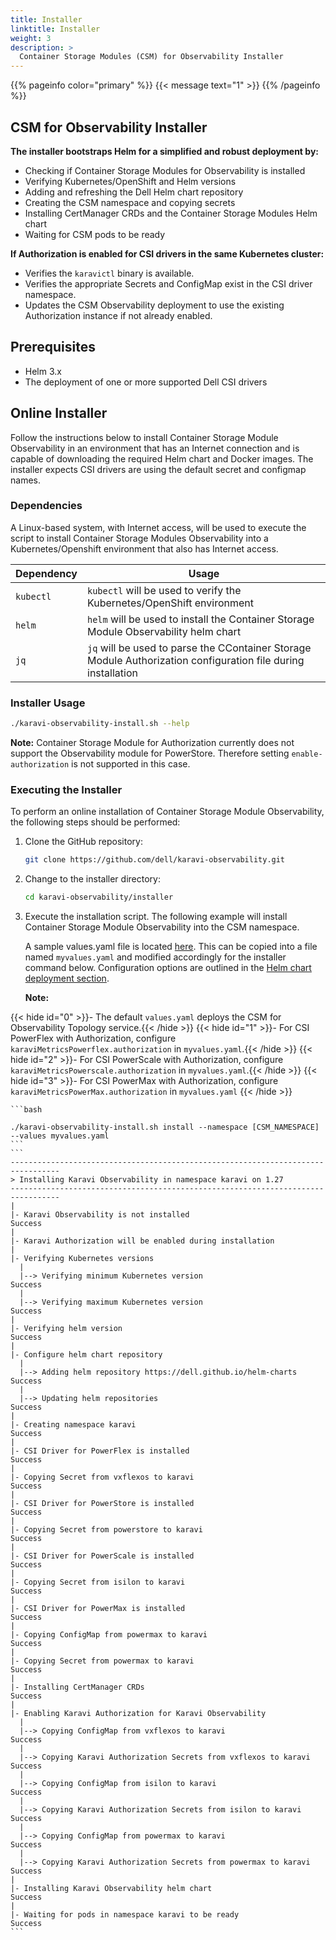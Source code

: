 ```yaml
---
title: Installer
linktitle: Installer
weight: 3
description: >
  Container Storage Modules (CSM) for Observability Installer
---
```

{{% pageinfo color="primary" %}}
{{< message text="1" >}}
{{% /pageinfo %}}
<!--
Copyright (c) 2020-2024 Dell Inc., or its subsidiaries. All Rights Reserved.

Licensed under the Apache License, Version 2.0 (the "License");
you may not use this file except in compliance with the License.
You may obtain a copy of the License at

    http://www.apache.org/licenses/LICENSE-2.0
-->

## CSM for Observability Installer 

**The installer bootstraps Helm for a simplified and robust deployment by:**
- Checking if Container Storage Modules for Observability is installed
- Verifying Kubernetes/OpenShift and Helm versions
- Adding and refreshing the Dell Helm chart repository
- Creating the CSM namespace and copying secrets
- Installing CertManager CRDs and the Container Storage Modules Helm chart
- Waiting for CSM pods to be ready

**If Authorization is enabled for CSI drivers in the same Kubernetes cluster:**
- Verifies the `karavictl` binary is available.
- Verifies the appropriate Secrets and ConfigMap exist in the CSI driver namespace.
- Updates the CSM Observability deployment to use the existing Authorization instance if not already enabled.

## Prerequisites

- Helm 3.x
- The deployment of one or more supported Dell CSI drivers

## Online Installer

Follow the instructions below to install Container Storage Module Observability in an environment that has an Internet connection and is capable of downloading the required Helm chart and Docker images.
The installer expects CSI drivers are using the default secret and configmap names.

### Dependencies

A Linux-based system, with Internet access, will be used to execute the script to install Container Storage Modules Observability into a Kubernetes/Openshift environment that also has Internet access.

| Dependency            | Usage |
| --------------------- | ----- |
| `kubectl`   | `kubectl` will be used to verify the Kubernetes/OpenShift environment|
| `helm`   | `helm` will be used to install the Container Storage Module Observability helm chart|
| `jq`     | `jq` will be used to parse the CContainer Storage Module Authorization configuration file during installation|


### Installer Usage
```bash
./karavi-observability-install.sh --help
```

__Note:__ Container Storage Module for Authorization currently does not support the Observability module for PowerStore. Therefore setting `enable-authorization` is not supported in this case.

### Executing the Installer

To perform an online installation of Container Storage Module Observability, the following steps should be performed:

1. Clone the GitHub repository:
    ```bash
    git clone https://github.com/dell/karavi-observability.git
    ```

2. Change to the installer directory:
    ```bash
    cd karavi-observability/installer
    ```

3. Execute the installation script.
    The following example will install Container Storage Module Observability into the CSM namespace.

    A sample values.yaml file is located [here](https://github.com/dell/helm-charts/blob/main/charts/karavi-observability/values.yaml). This can be copied into a file named `myvalues.yaml` and modified accordingly for the installer command below. Configuration options are outlined in the [Helm chart deployment section](../observability#configuration).

    __Note:__

 {{< hide id="0" >}}- The default `values.yaml` deploys the CSM for Observability Topology service.{{< /hide >}}
 {{< hide id="1" >}}- For CSI PowerFlex with Authorization, configure `karaviMetricsPowerflex.authorization` in `myvalues.yaml`.{{< /hide >}}
 {{< hide id="2" >}}- For CSI PowerScale with Authorization, configure `karaviMetricsPowerscale.authorization` in `myvalues.yaml`.{{< /hide >}}
 {{< hide id="3" >}}- For CSI PowerMax with Authorization, configure `karaviMetricsPowerMax.authorization` in `myvalues.yaml` {{< /hide >}}

    ```bash

    ./karavi-observability-install.sh install --namespace [CSM_NAMESPACE] --values myvalues.yaml
    ```
    ```
    ---------------------------------------------------------------------------------
    > Installing Karavi Observability in namespace karavi on 1.27
    ---------------------------------------------------------------------------------
    |
    |- Karavi Observability is not installed                            Success
    |
    |- Karavi Authorization will be enabled during installation
    |
    |- Verifying Kubernetes versions
      |
      |--> Verifying minimum Kubernetes version                         Success
      |
      |--> Verifying maximum Kubernetes version                         Success
    |
    |- Verifying helm version                                           Success
    |
    |- Configure helm chart repository
      |
      |--> Adding helm repository https://dell.github.io/helm-charts    Success
      |
      |--> Updating helm repositories                                   Success
    |
    |- Creating namespace karavi                                        Success
    |
    |- CSI Driver for PowerFlex is installed                            Success
    |
    |- Copying Secret from vxflexos to karavi                           Success
    |
    |- CSI Driver for PowerStore is installed                           Success
    |
    |- Copying Secret from powerstore to karavi                         Success
    |
    |- CSI Driver for PowerScale is installed                           Success
    |
    |- Copying Secret from isilon to karavi                             Success
    |
    |- CSI Driver for PowerMax is installed                             Success
    |
    |- Copying ConfigMap from powermax to karavi                        Success
    |
    |- Copying Secret from powermax to karavi                           Success
    |
    |- Installing CertManager CRDs                                      Success
    |
    |- Enabling Karavi Authorization for Karavi Observability
      |
      |--> Copying ConfigMap from vxflexos to karavi                    Success
      |
      |--> Copying Karavi Authorization Secrets from vxflexos to karavi Success
      |
      |--> Copying ConfigMap from isilon to karavi                      Success
      |
      |--> Copying Karavi Authorization Secrets from isilon to karavi   Success
      |
      |--> Copying ConfigMap from powermax to karavi                    Success
      |
      |--> Copying Karavi Authorization Secrets from powermax to karavi Success
    |
    |- Installing Karavi Observability helm chart                       Success
    |
    |- Waiting for pods in namespace karavi to be ready                 Success
    ```
